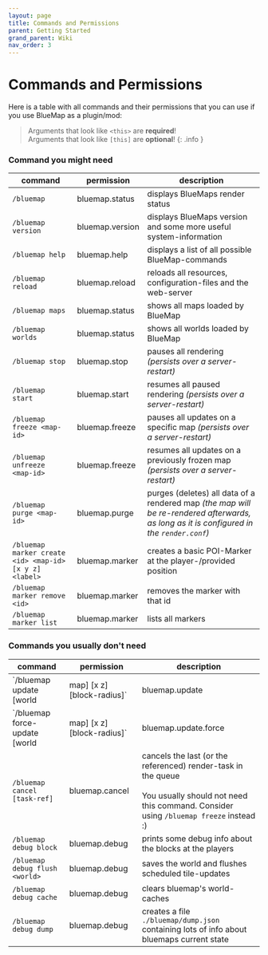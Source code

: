 ```yaml
---
layout: page
title: Commands and Permissions
parent: Getting Started
grand_parent: Wiki
nav_order: 3
---
```


# Commands and Permissions

Here is a table with all commands and their permissions that you can use if you use BlueMap as a plugin/mod:

> Arguments that look like `<this>` are **required**!<br>
> Arguments that look like `[this]` are **optional**!
{: .info }

### Command you might need

command | permission | description
--- | --- | ---
`/bluemap` | bluemap.status | displays BlueMaps render status
`/bluemap version` | bluemap.version | displays BlueMaps version and some more useful system-information
`/bluemap help` | bluemap.help | displays a list of all possible BlueMap-commands
`/bluemap reload` | bluemap.reload | reloads all resources, configuration-files and the web-server
`/bluemap maps` | bluemap.status | shows all maps loaded by BlueMap
`/bluemap worlds` | bluemap.status | shows all worlds loaded by BlueMap
`/bluemap stop` | bluemap.stop | pauses all rendering *(persists over a server-restart)*
`/bluemap start` | bluemap.start | resumes all paused rendering *(persists over a server-restart)*
`/bluemap freeze <map-id>` | bluemap.freeze | pauses all updates on a specific map *(persists over a server-restart)*
`/bluemap unfreeze <map-id>` | bluemap.freeze | resumes all updates on a previously frozen map *(persists over a server-restart)*
`/bluemap purge <map-id>` | bluemap.purge | purges (deletes) all data of a rendered map *(the map will be re-rendered afterwards, as long as it is configured in the `render.conf`)*
`/bluemap marker create <id> <map-id> [x y z] <label>` | bluemap.marker | creates a basic POI-Marker at the player-/provided position
`/bluemap marker remove <id>` | bluemap.marker | removes the marker with that id
`/bluemap marker list` | bluemap.marker | lists all markers

### Commands you usually don't need

command | permission | description
--- | --- | ---
`/bluemap update [world|map] [x z] [block-radius]` | bluemap.update | updates the whole world or optionally a defined radius around the player *(only renders changed chunks)*<br><br>BlueMap detects and updates your map automatically, usually you should not need this command :)
`/bluemap force-update [world|map] [x z] [block-radius]` | bluemap.update.force | renders **(even if nothing has changed)** the whole world or optionally a defined radius around the player<br><br>BlueMap has a really reliable way of detecting changes in your world and only rendering those. You should only need this command for testing!
`/bluemap cancel [task-ref]` | bluemap.cancel | cancels the last (or the referenced) render-task in the queue<br><br>You usually should not need this command. Consider using `/bluemap freeze` instead :)
`/bluemap debug block` | bluemap.debug | prints some debug info about the blocks at the players
`/bluemap debug flush <world>` | bluemap.debug | saves the world and flushes scheduled tile-updates
`/bluemap debug cache` | bluemap.debug | clears bluemap's world-caches
`/bluemap debug dump` | bluemap.debug | creates a file `./bluemap/dump.json` containing lots of info about bluemaps current state
